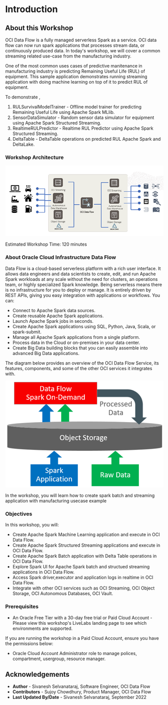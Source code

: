 # Introduction

## About this Workshop

OCI Data Flow is a fully managed serverless Spark as a service. OCI data flow can now run spark applications that processes stream data, or continuously produced data. In today's workshop, we will cover a common streaming related use-case from the manufacturing industry.

One of the most common uses cases of predictive manitenance in manufacturing industry is predicting 
Remaining Useful Life (RUL) of equipment. This sample application demonstrates running streaming application with doing 
machine learning on top of it to predict RUL of equipment.

To demonstrate ,
1. RULSurvivalModelTrainer - Offline model trainer for predicting Remaining Useful Life using Apache Spark MLlib.
2. SensorDataSimulator     - Random sensor data simulator for equipment using Apache Spark Structured Streaming.
3. RealtimeRULPredictor    - Realtime RUL Predictor using Apache Spark Structured Streaming.
4. DeltaTable              - DeltaTable operations on predicted RUL Apache Spark and DeltaLake.

### Workshop Architecture
  ![Workshop Architecture](images/manufacturing-app-architecture.png " ")

Estimated Workshop Time: 120 minutes

### About Oracle Cloud Infrastructure Data Flow
Data Flow is a cloud-based serverless platform with a rich user interface. It allows data engineers and data scientists
to create, edit, and run Apache Spark workloads at any scale without the need for clusters, an operations team, or highly
specialized Spark knowledge. Being serverless means there is no infrastructure for you to deploy or manage.
It is entirely driven by REST APIs, giving you easy integration with applications or workflows. You can:

* Connect to Apache Spark data sources.
* Create reusable Apache Spark applications.
* Launch Apache Spark jobs in seconds.
* Create Apache Spark applications using SQL, Python, Java, Scala, or spark-submit.
* Manage all Apache Spark applications from a single platform.
* Process data in the Cloud or on-premises in your data center.
* Create Big Data building blocks that you can easily assemble into advanced Big Data applications.

The diagram below provides an overview of the OCI Data Flow Service, its features, components, and some of the other OCI services it integrates with.

![Data Flow Architecture](images/df-overview.png " ")

In the workshop, you will learn how to create spark batch and streaming application with manufacturing usecase example

### Objectives
In this workshop, you will:
* Create Apache Spark Machine Learning application and execute in OCI Data Flow.
* Create Apache Spark Structured Streaming applications and execute in OCI Data Flow.
* Create Apache Spark Batch application with Delta Table operations in OCI Data Flow. 
* Explore Spark UI for Apache Spark batch and structued streaming applications in OCI Data Flow.
* Access Spark driver,executor and application logs in realtime in OCI Data Flow.
* Integrate with other OCI services such as OCI Streaming, OCI Object Storage, OCI Autonomous Databases, OCI Vault.

### Prerequisites
* An Oracle Free Tier with a 30-day free trial or Paid Cloud Account - Please view this workshop's LiveLabs landing page to see which environments are supported. 

If you are running the workshop in a Paid Cloud Account, ensure you have the permissions below:
* Oracle Cloud Account Administrator role to manage polices, compartment, usergroup, resource manager.

## Acknowledgements
- **Author** -  Sivanesh Selvanataraj, Software Engineer, OCI Data Flow
- **Contributors** - Sujoy Chowdhury, Product Manager, OCI Data Flow
- **Last Updated By/Date** - Sivanesh Selvanataraj, September 2022
